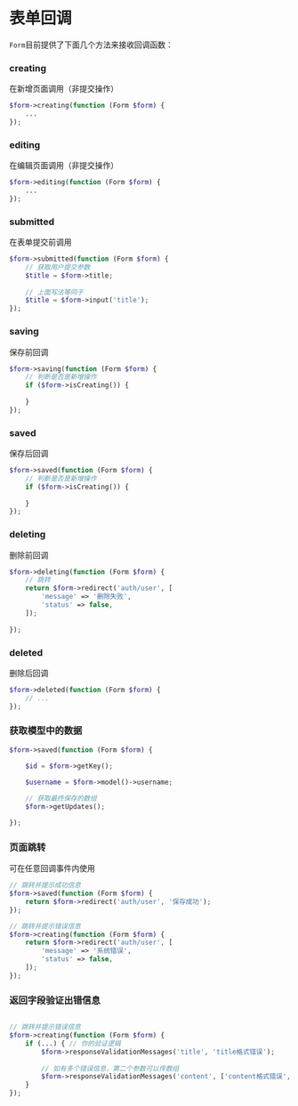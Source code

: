 # 表单回调

`Form`目前提供了下面几个方法来接收回调函数：

### creating

在新增页面调用（非提交操作）

```php
$form->creating(function (Form $form) {
    ...
});
```

### editing

在编辑页面调用（非提交操作）

```php
$form->editing(function (Form $form) {
    ...
});
```

### submitted

在表单提交前调用

```php
$form->submitted(function (Form $form) {
    // 获取用户提交参数
    $title = $form->title;
    
    // 上面写法等同于
    $title = $form->input('title');
});
```

### saving
保存前回调

```php
$form->saving(function (Form $form) {
    // 判断是否是新增操作
    if ($form->isCreating()) {
    
    }
});
```

### saved

保存后回调

```php
$form->saved(function (Form $form) {
    // 判断是否是新增操作
    if ($form->isCreating()) {
    
    }
});
```

### deleting

删除前回调

```php
$form->deleting(function (Form $form) {
    // 跳转
    return $form->redirect('auth/user', [
        'message' => '删除失败',
        'status' => false,
    ]);
    
});
```

### deleted

删除后回调

```php
$form->deleted(function (Form $form) {
    // ...
});
```


### 获取模型中的数据
```php
$form->saved(function (Form $form) {

    $id = $form->getKey();

    $username = $form->model()->username;
    
    // 获取最终保存的数组
    $form->getUpdates();

});
```

### 页面跳转

可在任意回调事件内使用

```php
// 跳转并提示成功信息
$form->saved(function (Form $form) {
    return $form->redirect('auth/user', '保存成功');
});

// 跳转并提示错误信息
$form->creating(function (Form $form) {
    return $form->redirect('auth/user', [
        'message' => '系统错误',
        'status' => false,
    ]);
});
```

### 返回字段验证出错信息

```php

// 跳转并提示错误信息
$form->creating(function (Form $form) {
    if (...) { // 你的验证逻辑
        $form->responseValidationMessages('title', 'title格式错误');
        
        // 如有多个错误信息，第二个参数可以传数组
        $form->responseValidationMessages('content', ['content格式错误', 'content不能为空']);
    }
});
```